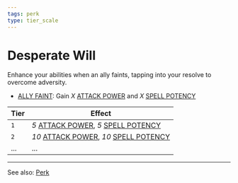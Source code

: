 ```yaml
---
tags: perk
type: tier_scale
---
```


# Desperate Will

Enhance your abilities when an ally faints, tapping into your resolve to overcome adversity.

- [ALLY FAINT](Triggers/ALLY%20FAINT.md): Gain _X_
  [ATTACK POWER](Status%20Effects/ATTACK%20POWER.md) and _X_
  [SPELL POTENCY](Status%20Effects/SPELL%20POTENCY.md)

| Tier | Effect                                                                                                             |
| ---- | ------------------------------------------------------------------------------------------------------------------ |
| `1`  | _5_ [ATTACK POWER](Status%20Effects/ATTACK%20POWER.md), _5_ [SPELL POTENCY](Status%20Effects/SPELL%20POTENCY.md)   |
| `2`  | _10_ [ATTACK POWER](Status%20Effects/ATTACK%20POWER.md), _10_ [SPELL POTENCY](Status%20Effects/SPELL%20POTENCY.md) |
| ...  | ...                                                                                                                |

---

See also: [Perk](Mechanics/Perk.md)
